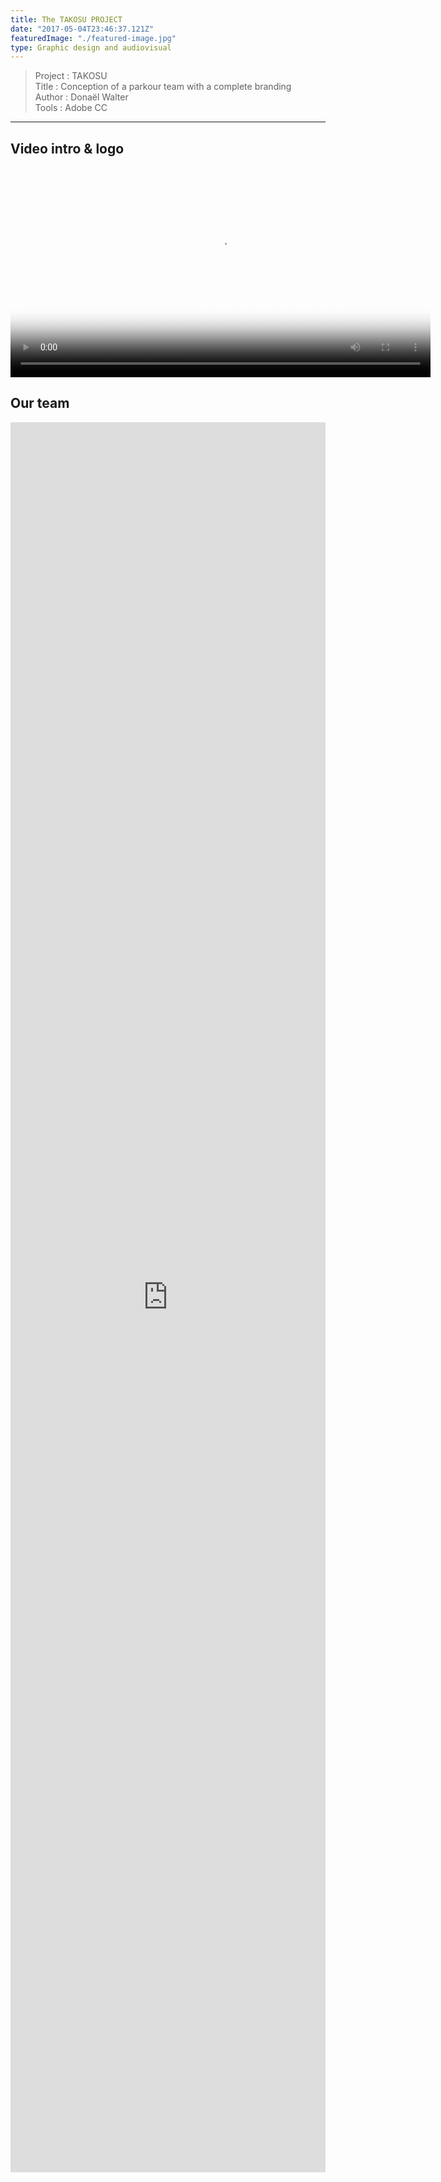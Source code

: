 ```yaml
---
title: The TAKOSU PROJECT
date: "2017-05-04T23:46:37.121Z"
featuredImage: "./featured-image.jpg"
type: Graphic design and audiovisual
---
```

>Project : TAKOSU <br>
>Title : Conception of a parkour team with a complete branding <br>
>Author : Donaël Walter<br>
>Tools : Adobe CC
----------------------------------------------------------

## Video intro & logo
<video controls poster="poster-video.jpg" style="margin:auto;width:70vw;">
	<source src="introtakosu.mp4" type="video/mp4">
</video>

## Our team
<iframe style="width:100%; height:70vh" src="https://www.youtube.com/embed/v5Nw1isL968" frameborder="0" allow="autoplay; encrypted-media" allowfullscreen></iframe>
